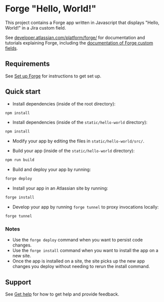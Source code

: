 # Forge "Hello, World!"

This project contains a Forge app written in Javascript that displays "Hello, World!" in a Jira custom field.

See [developer.atlassian.com/platform/forge/](https://developer.atlassian.com/platform/forge) for documentation and tutorials explaining Forge,
including the [documentation of Forge custom fields](https://developer.atlassian.com/platform/forge/manifest-reference/#jira-custom-field).

## Requirements

See [Set up Forge](https://developer.atlassian.com/platform/forge/set-up-forge/) for instructions to get set up.

## Quick start

- Install dependencies (inside of the root directory):

```sh
npm install
```

- Install dependencies (inside of the `static/hello-world` directory):

```sh
npm install
```

- Modify your app by editing the files in `static/hello-world/src/`.

- Build your app (inside of the `static/hello-world` directory):

```sh
npm run build
```

- Build and deploy your app by running:

```sh
forge deploy
```

- Install your app in an Atlassian site by running:

```sh
forge install
```

- Develop your app by running `forge tunnel` to proxy invocations locally:

```sh
forge tunnel
```

### Notes

- Use the `forge deploy` command when you want to persist code changes.
- Use the `forge install` command when you want to install the app on a new site.
- Once the app is installed on a site, the site picks up the new app changes you deploy without needing to rerun the install command.

## Support

See [Get help](https://developer.atlassian.com/platform/forge/get-help/) for how to get help and provide feedback.
